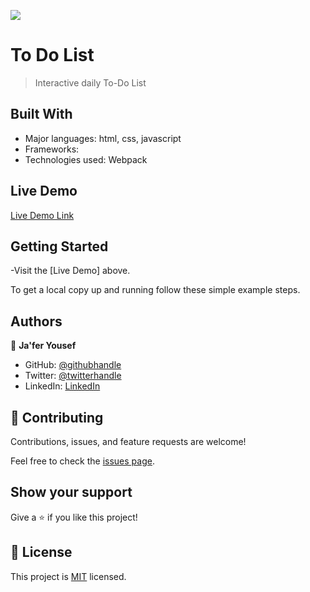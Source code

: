 ![](https://img.shields.io/badge/Microverse-blueviolet)

# To Do List

> Interactive daily To-Do List


## Built With

- Major languages: html, css, javascript
- Frameworks:
- Technologies used: Webpack

## Live Demo 

[Live Demo Link](https://jaferidrees.github.io/To-Do-List/)


## Getting Started

-Visit the [Live Demo] above.

To get a local copy up and running follow these simple example steps.


## Authors

👤 **Ja'fer Yousef**

- GitHub: [@githubhandle](https://github.com/jaferIdrees)
- Twitter: [@twitterhandle](https://twitter.com/jafel_l)
- LinkedIn: [LinkedIn](https://linkedin.com/in/jaferll)


## 🤝 Contributing

Contributions, issues, and feature requests are welcome!

Feel free to check the [issues page](../../issues/).

## Show your support

Give a ⭐️ if you like this project!


## 📝 License

This project is [MIT](./MIT.md) licensed.
